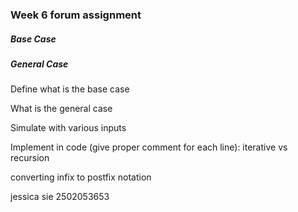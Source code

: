### Week 6 forum assignment 

##### Base Case

##### General Case
Define what is the base case

What is the general case

Simulate with various inputs

Implement in code (give proper comment for each line): iterative vs recursion


converting infix to postfix notation

jessica sie 2502053653


